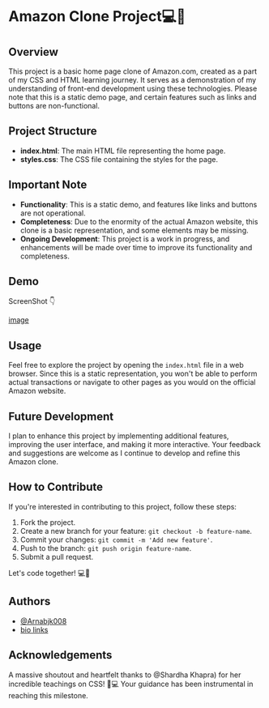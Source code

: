
# Amazon Clone Project💻🚀

## Overview

This project is a basic home page clone of Amazon.com, created as a part of my CSS and HTML learning journey. It serves as a demonstration of my understanding of front-end development using these technologies. Please note that this is a static demo page, and certain features such as links and buttons are non-functional.


## Project Structure

- **index.html**: The main HTML file representing the home page.
- **styles.css**: The CSS file containing the styles for the page.
## Important Note

- **Functionality**: This is a static demo, and features like links and buttons are not operational.
- **Completeness**: Due to the enormity of the actual Amazon website, this clone is a basic representation, and some elements may be missing.
- **Ongoing Development**: This project is a work in progress, and enhancements will be made over time to improve its functionality and completeness.


## Demo

ScreenShot 👇

[image](./Demo%20pic.jpg)

## Usage

Feel free to explore the project by opening the `index.html` file in a web browser. Since this is a static representation, you won't be able to perform actual transactions or navigate to other pages as you would on the official Amazon website.
## Future Development

I plan to enhance this project by implementing additional features, improving the user interface, and making it more interactive. Your feedback and suggestions are welcome as I continue to develop and refine this Amazon clone.


## How to Contribute

If you're interested in contributing to this project, follow these steps:

1. Fork the project.
2. Create a new branch for your feature: `git checkout -b feature-name`.
3. Commit your changes: `git commit -m 'Add new feature'`.
4. Push to the branch: `git push origin feature-name`.
5. Submit a pull request.

Let's code together! 💻🚀


## Authors

- [@Arnabjk008](https://www.github.com/xensen008)
- [bio links](https://xensen008.bio.link)


## Acknowledgements

A massive shoutout and heartfelt thanks to @Shardha Khapra) for her incredible teachings on CSS! 🙌💻 Your guidance has been instrumental in reaching this milestone.


